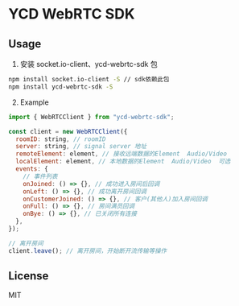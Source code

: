 # YCD WebRTC SDK

## Usage

1. 安装 socket.io-client、ycd-webrtc-sdk 包

```bash
npm install socket.io-client -S // sdk依赖此包
npm install ycd-webrtc-sdk -S
```

2. Example

```js
import { WebRTCClient } from "ycd-webrtc-sdk";

const client = new WebRTCClient({
  roomID: string, // roomID
  server: string, // signal server 地址
  remoteElement: element, // 接收远端数据的Element  Audio/Video
  localElement: element, // 本地数据的Element  Audio/Video  可选
  events: {
    // 事件列表
    onJoined: () => {}, // 成功进入房间后回调
    onLeft: () => {}, // 成功离开房间回调
    onCustomerJoined: () => {}, // 客户(其他人)加入房间回调
    onFull: () => {}, // 房间满员回调
    onBye: () => {}, // 已关闭所有连接
  },
});

// 离开房间
client.leave(); // 离开房间，开始断开流传输等操作
```

## License

MIT
